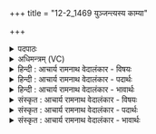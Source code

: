 +++
title = "12-2_1469 युञ्जन्त्यस्य काम्या"

+++
<details><summary>पदपाठः</summary>

यु꣣ञ्ज꣡न्ति꣢। अ꣣स्य। का꣡म्या꣢꣯। हरी꣢꣯इ꣡ति꣢। वि꣡प꣢꣯क्षसा। वि। प꣣क्षसा। र꣡थे꣢꣯। शो꣡णा꣢꣯। धृ꣣ष्णू꣡इति꣢। नृ꣣वा꣡ह꣢सा। नृ꣣। वा꣡ह꣢꣯सा। १४६९।
</details>

<details><summary>अधिमन्त्रम् (VC)</summary>

- इन्द्रः
- मधुच्छन्दा वैश्वामित्रः
- गायत्री
- षड्जः
</details>

<details><summary>हिन्दी : आचार्य रामनाथ वेदालंकार - विषयः</summary>

अगले मन्त्र में दो हरियों का रथ में जोड़ना वर्णित है।
</details>

<details><summary>हिन्दी : आचार्य रामनाथ वेदालंकार - पदार्थः</summary>

पदार्थान्वयभाषाः -  प्रथम—प्राण-अपान के विषय में। विद्वान् योगी लोग (अस्य) इस इन्द्र नामक जीवात्मा के (रथे) शरीररूप रथ में (काम्या) चाहने योग्य, (विपक्षसा) प्राणक्रिया और अपानक्रिया रूप विशिष्ट पंखोंवाले, (शोणा) गतिशील, (धृष्णू) चतुर, (नृवाहसा) मनुष्य-देह को वहन करनेवाले (हरी) प्राण-अपान रूप दो घोड़ों को (युञ्जन्ति) प्राणायाम की विधि से उपयोग में लाते हैं ॥ द्वितीय—शिल्प के विषय में। शिल्पी लोग (अस्य) इस सूर्य या बिजली रूप अग्नि के (काम्या) कमनीय, (विपक्षसा) परस्पर विरुद्ध गुणवाले, (शोणा) गतिशील, (धृष्णू) घर्षणशील, (नृवाहसा) मनुष्यों को एक स्थान से दूसरे स्थान पर ले जानेवाले (हरी) ऋणात्मक विद्युत् तथा धनात्मक विद्युत् रूप दो घोड़ों को (युञ्जन्ति) भूयान, जलयान तथा विमानों में जोड़ते हैं ॥२॥
</details>

<details><summary>हिन्दी : आचार्य रामनाथ वेदालंकार - भावार्थः</summary>

भावार्थभाषाः -  जैसे प्राणायाम का अभ्यास करनेवाले विद्वान् लोग प्राण-अपान रूप घोड़ों को नियुक्त करके शरीर-रथ को चलाते हैं,वैसे ही शिल्पी लोग ऋण और धन विद्युत् को यान आदि तथा घर आदि में लगाकर यात्रा और प्रकाश किया करें ॥२॥
</details>

<details><summary>संस्कृत : आचार्य रामनाथ वेदालंकार - विषयः</summary>

अथ हर्यो रथयोगो वर्ण्यते।
</details>

<details><summary>संस्कृत : आचार्य रामनाथ वेदालंकार - पदार्थः</summary>

पदार्थान्वयभाषाः -  प्रथमः—प्राणापानपरः। विद्वांसो योगिनो जनाः (अस्य) इन्द्रस्य जीवात्मनः (रथे) देहरूपे (काम्या) काम्यौ कामयितव्यौ, (विपक्षसा) विपक्षसौ प्राणनापाननक्रियारूपविशिष्टपक्षौ, (शोणा) शोणौ गतिशीलौ। [शोणृ वर्णगत्योः भ्वादिः।] (धृष्णू) प्रगल्भौ, (नृवाहसा) नृवाहसौ नृणां मानवदेहानां वोढारौ (हरी) प्राणापानरूपौ अश्वौ (युञ्जन्ति) प्राणायामविधिना उपयुञ्जते ॥ द्वितीयः—शिल्पपरः। शिल्पिनो जनाः (अस्य) इन्द्रस्य सूर्यस्य विद्युदग्नेर्वा (काम्या) कामयितव्यौ, (विपक्षसा) परस्परविरुद्धगुणौ, (शोणा) गतिशीलौ, (धृष्णू) धर्षणशीलौ (नृवाहसा) मनुष्याणां वाहकौ स्थानान्तरप्रापकौ (हरी) ऋणात्मकधनात्मकविद्युद्रूपौ अश्वौ (युञ्जन्ति) भूजलान्तरिक्षयानेषु प्रयुञ्जते ॥२॥२
</details>

<details><summary>संस्कृत : आचार्य रामनाथ वेदालंकार - भावार्थः</summary>

भावार्थभाषाः -  यथा प्राणायामाभ्यासिनो विद्वांसो जनाः प्राणापानरूपौ हरी नियुज्य देहयज्ञं निर्वहन्ति तथैव शिल्पिनो जना ऋणात्मकधनात्मकविद्युतौ यानादिषु गृहादिषु च नियुज्य यात्रां प्रकाशं च कुर्युः ॥२॥
</details>